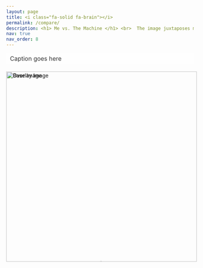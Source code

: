 ```yaml
---
layout: page
title: <i class="fa-solid fa-brain"></i>
permalink: /compare/
description: <h1> Me vs. The Machine </h1> <br>  The image juxtaposes my photography againt one generated by GPT-4 using a caption that GPT-4 itself generated, when prompted with my photography. <br> Click/Tap anywhere on the image to change the percentage of how much of each image is shown. <br> Refresh the page for a new image pair. <br> Current count - 25 Pairs. Have you caught them all?!
nav: true
nav_order: 8
---
```


<style>
.image-comparison-wrapper {
    display: flex;
    flex-direction: column;
    align-items: center; /* Center children horizontally */
    justify-content: center; /* Center the entire wrapper vertically, if you're using it for full page */
    min-height: 100vh; /* Optional: For full-page height alignment */
    padding: 20px; /* Adds some space around the content */
}

.image-caption {
    background-color: rgba(255, 255, 255, 0.7); /* Semi-transparent white background for legibility */
    color: #333; /* Dark text for contrast */
    padding: 5px 10px;
    border-radius: 5px;
    font-size: 16px;
    margin-bottom: 20px; /* Space between caption and image comparison tool */
}

.image-compare-container {
    position: relative;
    width: 512px; /* Set to the specific width of your images */
    margin: auto; /* Centers the container horizontally */
}

.image-compare-image {
    display: block;
    width: 512px; /* Width of the images */
    height: auto; /* Maintain aspect ratio */
}

.image-compare-overlay {
    position: absolute;
    top: 0;
    left: 0;
    width: 256px; /* Starting point of the slider at halfway */
    height: 100%; /* Overlay takes full height of the container */
    overflow: hidden; /* Crop the overlay image based on the container's width */
}

.image-compare-slider {
    position: absolute;
    z-index: 9;
    cursor: pointer;
    width: 10px;
    height: 100%;
    background-color: #2196F3;
    left: 256px; /* Initial position at the halfway point */
    box-shadow: 0 0 5px #000;
}
</style>

<script type="text/javascript">
document.addEventListener('DOMContentLoaded', function() {
    // Arrays of image sources for base and overlay images
    var overlayImages = [
        '/assets/img/left/L1.png',
        '/assets/img/left/L2.png',
        '/assets/img/left/L3.png',
        '/assets/img/left/L4.png',
        '/assets/img/left/L5.png',
        '/assets/img/left/L6.png',
        '/assets/img/left/L7.png',
        '/assets/img/left/L8.png',
        '/assets/img/left/L9.png',
        '/assets/img/left/L10.png',
        '/assets/img/left/L11.png',
        '/assets/img/left/L12.png',
        '/assets/img/left/L13.png',
        '/assets/img/left/L14.png',
        '/assets/img/left/L15.png',
        '/assets/img/left/L16.png',
        '/assets/img/left/L17.png',
        '/assets/img/left/L18.png',
        '/assets/img/left/L19.png',
        '/assets/img/left/L20.png',
        '/assets/img/left/L21.png',
        '/assets/img/left/L22.png',
        '/assets/img/left/L23.png',
        '/assets/img/left/L24.png',
        '/assets/img/left/L25.png'
    ];
    var baseImages = [
        '/assets/img/right/R1.png',
        '/assets/img/right/R2.png',
        '/assets/img/right/R3.png',
        '/assets/img/right/R4.png',
        '/assets/img/right/R5.png',
        '/assets/img/right/R6.png',
        '/assets/img/right/R7.png',
        '/assets/img/right/R8.png',
        '/assets/img/right/R9.png',
        '/assets/img/right/R10.png',
        '/assets/img/right/R11.png',
        '/assets/img/right/R12.png',
        '/assets/img/right/R13.png',
        '/assets/img/right/R14.png',
        '/assets/img/right/R15.png',
        '/assets/img/right/R16.png',
        '/assets/img/right/R17.png',
        '/assets/img/right/R18.png',
        '/assets/img/right/R19.png',
        '/assets/img/right/R20.png',
        '/assets/img/right/R21.png',
        '/assets/img/right/R22.png',
        '/assets/img/right/R23.png',
        '/assets/img/right/R24.png',
        '/assets/img/right/R25.png'
    ];

    var captions = [
        'The image shows a gibbon with a gentle expression, cradling a baby in its arms. Both are positioned behind the diamond-shaped links of a chain-link fence, which partially obscures them from view. The adult gibbon has a soft grey and white fur that contrasts sharply with the dark color of the metal fence. The infant is nestled closely to the adult, suggesting a sense of nurturing and protection. The fur of both gibbons looks plush, and the delicate facial features of the adult, especially around the eyes, are expressive and poignant. The scene is both touching and saddening, as it highlights the bond between parent and child while also drawing attention to their captivity.',
        'The image displays a textured surface composed of a mottled pattern of black, white, and varying shades of brown. This pattern suggests a natural material, such as a type of rock or mineral, possibly granite or a similar igneous rock which commonly has a granular and phaneritic texture. Additionally, there is a dragonfly resting on the surface, camouflaged against the mottled pattern. Its presence adds a biological element to the scene, contrasting with the inanimate background. The dragonfly has prominent wings with visible venation patterns, typical of dragonfly morphology.',
        'The image presents a cityscape viewed from a high vantage point. It is a cloudy day, and the clouds appear thick and textured, allowing only some sunlight to filter through, creating a dramatic sky. Below, a river cuts through the city, with buildings flanking either side. To the left stands a large white building with a unique, sloped architectural design. Across the river, there are more buildings, possibly residential or office spaces, with a standard blocky appearance typical of urban structures. The streets are organized in a grid layout, with a few cars visible, implying moderate traffic. The scene captures a balance between natural grandeur and the human-made environment.',
        'The image depicts a wooden boardwalk meandering through a natural landscape under an overcast sky. The boardwalk is constructed of weathered wooden planks and stretches straight into the distance before curving to the left. On either side of the boardwalk, the ground is covered with low-lying vegetation, shrubs, and scattered trees that appear to be in a state of early autumnal transition or perhaps a post-summer dormancy. The sky is dramatic, filled with thick, textured clouds that allow some sunlight to filter through, creating a moody atmosphere. The lighting is subdued, with the clouds casting a soft shadow over the entire scene, giving it a serene yet slightly ominous feel.',
        'The image shows a happy, fluffy white dog sitting atop a large log in a sunny garden. The log is cut at an angle, with the fresh, lighter wood visible at the cut end, indicating it may have been recently chopped. The bark is rugged and dark, offering a textural contrast to the dogs soft fur. The dog appears to be mid-sized, with long, wavy fur, and it looks content, with its mouth slightly open as if panting or smiling. Behind the dog, there is a neat lawn, a white picket fence, some bushes, and a variety of other green plants, suggesting a well-maintained backyard. The scene is bathed in natural light, creating a warm and peaceful atmosphere.',
        'The image features a close-up of an owls face, showcasing its detailed plumage and captivating gaze. The owl has a rounded head with a mix of brown and beige feathers that create a mottled pattern, which serves as excellent camouflage in woodland habitats. Its eyes are large, round, and dark, reflecting the environment and giving the owl a wise and intense look. The beak is short, curved, and a light yellow color, contrasting with the darker feathers surrounding it. The feathers around the beak and eyes are slightly fluffed, adding texture to the image. The owls direct stare gives it a sense of curiosity and intelligence, typical of these nocturnal birds of prey.',
        'The image captures an atmospheric scene of a blue vintage steam locomotive in the midst of operation, emitting a dense plume of dark smoke into the air. The smoke billows from the locomotives chimney, filling the grey sky and obscuring part of the surrounding area. The train, labeled with the number 804 and the word "VALIANT," appears to be stationary or moving slowly, with steam and smoke suggesting it is working hard. Snow or ash lightly dusts the ground, and the weather appears cold and damp, enhancing the steam effect. The surroundings are dimly lit, implying either dusk, dawn, or overcast weather conditions. There is a faint hint of trees in the background, which, along with the trains vintage design, evokes a bygone era of rail travel.',
        'The image captures a silhouette of a tugboat on the water during what appears to be either sunrise or sunset. The sun hangs low in the hazy sky, casting a soft golden glow and reflecting on the waters surface. The boat is facing towards the left, and its details are mostly obscured by backlighting, but its outline suggests a sturdy, utilitarian design characteristic of a working vessel. In the background, there is a silhouette of a landscape that includes palm trees and a building with a prominent spire, possibly a mosque or church, contributing to a serene maritime scene. The atmosphere is peaceful, and the water is relatively calm, with gentle ripples.',
        'The image is a close-up portrait of a peacocks head, showcasing its vibrant and intricate features. The birds face is a rich blue with a pattern of black and white stripes around its eyes, which are dark and attentive. A crown of delicate, wispy feathers fans out from the top of its head, and behind, the suggestion of the peacocks iconic iridescent train can be seen. The peacocks beak is short, curved, and a pale ivory color. The background is a soft, blurred green, indicating a natural environment.',
        'The image shows a langur monkey standing upright on its hind legs in a grassy area. Its fur is a mix of light grey and white, with a darker grey or black face surrounded by a mane of white fur. The monkeys eyes are wide and dark, and it has a black snout. Its right arm is raised as if it is reaching for something or gesturing, and its tail hangs down behind its legs. The langur appears to be in a natural habitat with green grass and some foliage in the background, which is slightly blurred. The overall mood of the image is playful and curious, capturing the langur in a human-like pose.',
        'The image depicts an expansive view of a large steel truss bridge spanning across a broad body of water. The perspective is taken from a distance, showing the bridge at an angle where it creates a diagonal line across the frame. The water is shimmering with reflections of sunlight, indicating it is a bright day. The sky is partly cloudy with scattered white clouds, but there is enough sunlight to create a sparkling effect on the waters surface. The bridges architecture features a series of interconnected steel beams forming a repeating pattern of triangles, typical of truss construction. The silhouette of the bridge is bold against the sky, illustrating an impressive feat of engineering blending with the natural environment.',
        'The image captures the striking silhouette of a traditional fishing net against a dusky sky, with the setting or rising sun positioned directly above it. The sun is a vibrant orange sphere, diffusing a warm light that fills the sky and casts a hazy glow around its outline. The net structure consists of a series of poles and cables that create a triangular shape, with the net hanging loosely between them. The composition of the nets silhouette and the sun creates a harmonious blend of natural beauty and human ingenuity, often associated with the iconic Chinese fishing nets found in places like Cochin, India.',
        'The image features a single brown leaf lying on a red brick pavement. The leaf is dry and appears to have fallen recently, as it is still whole without signs of decay. Its pointed tips and lobed edges suggest it is from a deciduous tree, commonly associated with autumn. The brick surface is in a herringbone pattern, and the mortar lines create a grid that frames the leaf. The sun casts a shadow diagonally across the image, intersecting the leaf and contrasting with the bright light illuminating the rest of the scene.',
        'The image displays a graceful egret standing amidst a bed of green lily pads. The birds plumage is a striking, pure white, which stands out against the vibrant greenery. It has a slender, black bill and long, thin legs that are partially hidden by the foliage. The egret appears to be looking off to the side, its neck curved elegantly. The lily pads have broad, round leaves that float on the waters surface, creating a dense carpet that the egret navigates. The scene is peaceful, with the egret poised delicately, suggesting it may be hunting for fish or insects.',
        'Railway tracks leading towards a small, quaint railway station nestled in a dense, green forest. The station is a simple, single-story building with yellow walls and a sloping red roof. To the right, an old, weathered, yellow cart rests by the tracks. The forest envelops the scene with a variety of trees, some with trunks close to the tracks, and the ground is covered with fallen leaves and foliage. A signal post stands to the left of the tracks, and a number placard showing 48 is visible. The atmosphere is serene and slightly misty, typical of a secluded woodland area.',
        'A little grebe, also known as a dabchick, floats on the surface of a calm body of water. Its plumage is a rich combination of chestnut-brown and grey, with a distinctive bright yellow eye and a small white patch on the cheek. The birds feathered body is round and its beak is pointed, hinting at its adept diving abilities. The water ripples gently around the grebe, reflecting its natural habitat.',
        'Two cormorants are perched on a tree branch that extends over a body of water. The cormorant in the foreground has its wings fully spread, showcasing the intricate feather patterns and the impressive wingspan, while it suns itself. The second cormorant is at rest, with its head turned towards the first, possibly observing its companion. Behind them, lush green foliage provides a natural backdrop, indicative of a rich, aquatic habitat.',
        'A man leans out of a train carriage, gazing forward, as the train awaits departure at a rural station. The station platform runs parallel to the train, lined with other passengers and railway staff in the distance. The focus on the man creates a shallow depth of field, blurring the background and imparting a sense of anticipation. The lush greenery and misty mountains in the distance suggest a cooler climate, possibly early morning.',
        'Three monkeys huddle together atop a stone structure, their fur dampened by the rain. The monkey in the foreground clings to a juvenile, offering comfort or warmth, while the third monkey, partially obscured, appears to groom the juveniles back. Their expressions are serene, evoking a sense of familial closeness and care. The backdrop is a soft focus of greenery, likely a forest, suggesting their natural habitat.',
        'In the dim light of dusk, a steam locomotives headlamp glows brightly, cutting through the gloom. Black smoke billows from the locomotives stack, while a train crew member stands on the side, looking ahead. The surrounding area is shadowy, suggesting the train is either departing or arriving during the early evening or on a heavily overcast day.',
        'A close-up of frothy water, capturing the dynamic movement of bubbles and foam. The water is alive with energy, each droplet caught in a moment of suspension, reflecting the light. The detail of the waters turbulence is crisp, highlighting the chaotic beauty of splashing water.',
        'A road and railway track run parallel, bordered by lush greenery. In the foreground, a weathered pole stands beside the track, with a road sign perched at the top, warning of a nearby crossing. The railway sleepers and metal rails reflect a history of journeys past, while the empty road curves gently into the distance, flanked by tall trees that speak to the tranquility of the location.',
        'Vivid flames engulf a pile of wooden logs, their dance casting a warm, dynamic glow. The fires intensity is palpable, with the flames twisting and curling in various shades of yellow, orange, and hints of blue at the base, suggesting a high-temperature burn. Embers float upward, carried by the heat, while the background remains shadowy, highlighting the fires brightness in contrast to its surroundings.',
        'A small bird nestles within the protective embrace of a meticulously constructed nest. The nest, woven from twigs and grass, is cradled in the foliage of a garden. The bird, with soft brown feathers and a watchful eye, seems to be resting or guarding its domain. Surrounding green leaves frame this intimate moment in nature.',
        'A green-lit wall lantern emits a soft glow in a dark environment. The lantern, with a protective metal cage around the glass, casts a green hue on the wall it is mounted to, creating a feeling of ambiance. The light appears bright within the lantern, suggesting it is the sole source of illumination in the immediate vicinity.'
    ]

    // Function to select a random index
    function selectRandomIndex(imageArray) {
        return Math.floor(Math.random() * imageArray.length);
    }

    // Select a random index for both images
    var index = selectRandomIndex(baseImages); // This index is used for both arrays

    // Set the source for the base and overlay images using the same index
    document.getElementById('base-image').src = baseImages[index];
    document.getElementById('overlay-image').src = overlayImages[index];
    document.getElementById('caption').textContent = captions[index]; // Set caption

    // try {
    //     const response = await fetch(captions[index]);
    //     const text = await response.text();
    //     document.getElementById('caption').textContent = text;
    // } catch (error) {
    //     console.error('Error fetching caption:', error);
    //     document.getElementById('caption').textContent = 'Images generated By Me vs. ChatGPT';
    // }

    // Reference to the container, overlay, and slider elements
    var container = document.getElementById('image-compare-container');
    var overlay = container.querySelector('.image-compare-overlay');
    var slider = container.querySelector('.image-compare-slider');

    container.addEventListener('click', function(e) {
        var rect = container.getBoundingClientRect();
        var xPos = e.clientX - rect.left; // Calculate click position within the container

        overlay.style.width = xPos + "px"; // Adjust overlay width, cropping the image
        slider.style.left = xPos + "px"; // Move slider to click position
    });
});
</script>

<div id="caption" class="image-caption">Caption goes here</div>
<div id="image-compare-container" class="image-compare-container">
    <img id="base-image" alt="Base Image" class="image-compare-image">
    <div class="image-compare-overlay" style="width: 50%;">
        <img id="overlay-image" alt="Overlay Image" class="image-compare-image">
        <div class="image-compare-slider"></div>
    </div>
</div>
